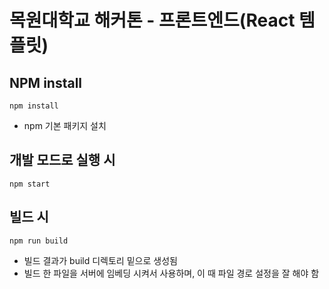 # 목원대학교 해커톤 - 프론트엔드(React 템플릿)

## NPM install
`npm install`
- npm 기본 패키지 설치

## 개발 모드로 실행 시
`npm start`

## 빌드 시
`npm run build`
- 빌드 결과가 build 디렉토리 밑으로 생성됨 
- 빌드 한 파일을 서버에 임베딩 시켜서 사용하며, 이 때 파일 경로 설정을 잘 해야 함